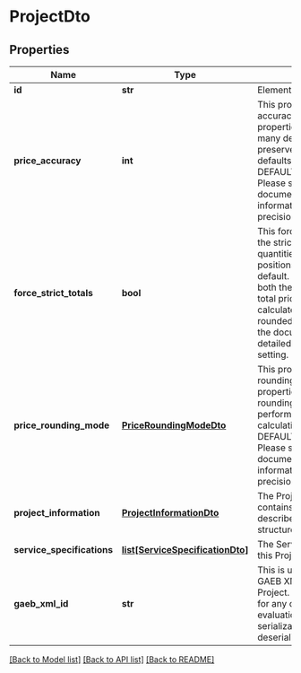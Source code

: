 # ProjectDto

## Properties
Name | Type | Description | Notes
------------ | ------------- | ------------- | -------------
**id** | **str** | Elements GUID identifier.              | 
**price_accuracy** | **int** | This property controls the accuracy of all price properties, meaning how many decimal places are preserved in calculations. It defaults to DEFAULT_PRICE_ACCURACY. Please see the Dangl.AVA documentation for further information about decimal precision. | 
**force_strict_totals** | **bool** | This forces total prices to be the strict product of quantities times unit price in positions. It is enabled by default. If this is disabled, both the unit price and the total price of positions is calculated from the non-rounded values. Please see the documentation for a more detailed explanation of this setting. | 
**price_rounding_mode** | [**PriceRoundingModeDto**](PriceRoundingModeDto.md) | This property controls the rounding mode of all price properties, meaning how rounding of decimal places is performed in price calculations. It defaults to DEFAULT_ROUNDING_MODE. Please see the Dangl.AVA documentation for further information about decimal precision. | 
**project_information** | [**ProjectInformationDto**](ProjectInformationDto.md) | The ProjectInformation contains information that describes the project and its structure.              | [optional] 
**service_specifications** | [**list[ServiceSpecificationDto]**](ServiceSpecificationDto.md) | The ServiceSpecifications in this Project.              | [optional] 
**gaeb_xml_id** | **str** | This is used to store the GAEB XML Id within this Project. This data is not used for any calculations or evaluations but only for GAEB serialization and deserialization.              | [optional] 

[[Back to Model list]](../README.md#documentation-for-models) [[Back to API list]](../README.md#documentation-for-api-endpoints) [[Back to README]](../README.md)


